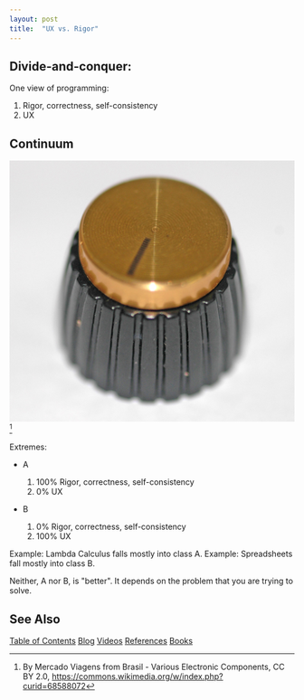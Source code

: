 ```yaml
---
layout: post
title:  "UX vs. Rigor"
---
```

## Divide-and-conquer:
One view of programming:
1. Rigor, correctness, self-consistency
2. UX


## Continuum
![Continuum Knob](/assets/knob.jpg)[^attr]

[^attr]:By Mercado Viagens from Brasil - Various Electronic Components, CC BY 2.0, https://commons.wikimedia.org/w/index.php?curid=68588072

Extremes:
- A
	1. 100% Rigor, correctness, self-consistency
	2. 0%    UX

- B
	1. 0%      Rigor, correctness, self-consistency
	2. 100% UX

Example: Lambda Calculus falls mostly into class A.
Example: Spreadsheets fall mostly into class B.

Neither, A nor B, is "better".  It depends on the problem that you are trying to solve.

## See Also

[Table of Contents](https://guitarvydas.github.io/2021/12/10/Table-of-Contents-Dec-01-2021.html)
[Blog](https://guitarvydas.github.io)
[Videos](https://www.youtube.com/channel/UC9EJr0nKHwadbHUtc5zHdmQ/videos)
[References](https://guitarvydas.github.io/2021/01/14/References.html)
[Books](https://leanpub.com/u/paul-tarvydas.html)

<script src="https://utteranc.es/client.js" 
        repo="guitarvydas/guitarvydas.github.io" 
        issue-term="pathname" 
        theme="github-light" 
        crossorigin="anonymous" > 
</script> 